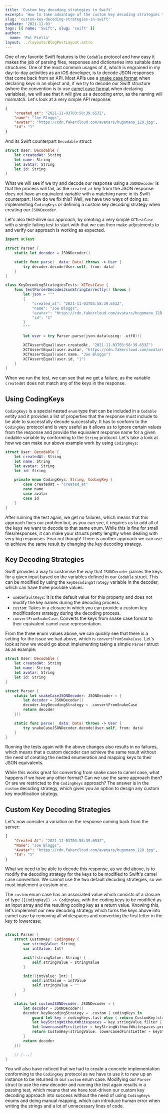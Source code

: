 ```yaml
---
title: 'Custom key decoding strategies in Swift'
excerpt: 'How to take advantage of the custom key decoding strategies to avoid unnecessary CodingKeys implementations'
slug: 'custom-key-decoding-strategies-in-swift'
pubDate: '2021-11-03'
tags: [{ name: 'Swift', slug: 'swift' }]
author:
  name: 'Pol Piella'
layout: ../layouts/BlogPostLayout.astro
---
```


One of my favorite Swift features is the `Codable` protocol and how easy it makes the job of parsing files, responses and dictionaries into suitable data structures. One of the most common usages of it, which is engrained in my day-to-day activities as an iOS developer, is to decode JSON responses that come back from an API. Most APIs use a [snake case format](https://en.wikipedia.org/wiki/Snake_case) when declaring keys in an object and, if we try to decode our Swift structure (where the convention is to use [camel case format](https://en.wikipedia.org/wiki/Camel_case) when declaring variables), we will see that it will give us a decoding error, as the naming will mismatch. Let's look at a very simple API response:

```json:UserResponse.json
{
    "created_at": "2021-11-03T03:58:39.653Z",
    "name": "Joe Bloggs",
    "avatar": "https://cdn.fakercloud.com/avatars/hugomano_128.jpg",
    "id": "1"
}
```

And its Swift counterpart `Decodable` struct:

```swift:User.swift
struct User: Decodable {
    let createdAt: String
    let name: String
    let avatar: String
    let id: String
}
```

What we will see if we try and decode our response using a `JSONDecoder` is that the process will fail, as the `created_at` key from the JSON response does not have an equivalent variable with a matching name in its Swift counterpart. How do we fix this? Well, we have two ways of doing so: implementing `CodingKeys` or defining a custom key decoding strategy when creating our `JSONDecoder`.

Let's also test-drive our approach, by creating a very simple `XCTestCase` with a single failing test to start with that we can then make adjustments to and verify our approach is working as expected.

```swift:KeyDecodingStrategiesTests.swift
import XCTest

struct Parser {
    static let decoder = JSONDecoder()

    static func parse(_ data: Data) throws -> User {
        try decoder.decode(User.self, from: data)
    }
}

class KeyDecodingStrategiesTests: XCTestCase {
    func testParserDecodesJsonStringCorrectly() throws {
        let json = """
        {
            "created_at": "2021-11-03T03:58:39.653Z",
            "name": "Joe Bloggs",
            "avatar": "https://cdn.fakercloud.com/avatars/hugomano_128.jpg",
            "id": "1"
        }
        """

        let user = try Parser.parse(json.data(using: .utf8)!)

        XCTAssertEqual(user.createdAt, "2021-11-03T03:58:39.653Z")
        XCTAssertEqual(user.avatar, "https://cdn.fakercloud.com/avatars/hugomano_128.jpg")
        XCTAssertEqual(user.name, "Joe Bloggs")
        XCTAssertEqual(user.id, "1")
    }
}
```

When we run the test, we can see that we get a failure, as the variable `createdAt` does not match any of the keys in the response.

## Using CodingKeys

`CodingKeys` is a special nested `enum` type that can be included in a `Codable` entity and it provides a list of properties that the response must include to be able to successfully decode successfully. It has to conform to the `CodingKey` protocol and is very useful as it allows us to ignore certain values from the response and provide the equivalent response name for a given codable variable by conforming to the `String` protocol. Let's take a look at how we can make our above example work by using `CodingKeys`:

```swift:User.swift
struct User: Decodable {
    let createdAt: String
    let name: String
    let avatar: String
    let id: String

    private enum CodingKeys: String, CodingKey {
        case createdAt = "created_at"
        case name
        case avatar
        case id
    }
}
```

After running the test again, we get no failures, which means that this approach fixes our problem but, as you can see, it requires us to add all of the keys we want to decode to that same enum. While this is fine for small files/responses, it can make your structs pretty lengthy when dealing with very big responses. Fear not though! There is another approach we can use to achieve the same result by changing the key decoding strategy.

## Key Decoding Strategies

Swift provides a way to customise the way that `JSONDecoder` parses the keys for a given input based on the variables defined in our `Codable` struct. This can be modified by using the `keyDecodingStrategy` variable in the decoder, which can have three possible values:

- `useDefaultKeys`: It is the default value for this property and does not modify the key names during the decoding process.
- `custom`: Takes in a closure in which you can provide a custom key modifications strategy during the decoding process.
- `convertFromSnakeCase`: Converts the keys from snake case format to their equivalent camel case representation.

From the three enum values above, we can quickly see that there is a setting for the issue we had above, which is `convertFromSnakeCase`. Let's look at how we would go about implementing taking a simple `Parser` struct as an example:

```swift:User.swift
struct User: Decodable {
    let createdAt: String
    let name: String
    let avatar: String
    let id: String
}

struct Parser {
    static let snakeCaseJSONDecoder: JSONDecoder = {
        let decoder = JSONDecoder()
        decoder.keyDecodingStrategy = .convertFromSnakeCase
        return decoder
    }()

    static func parse(_ data: Data) throws -> User {
        try snakeCaseJSONDecoder.decode(User.self, from: data)
    }
}
```

Running the tests again with the above changes also results in no failures, which means that a custom decoder can achieve the same result without the need of creating the nested enumeration and mapping keys to their JSON equivalents.

While this works great for converting from snake case to camel case, what happens if we have any other format? Can we use the same approach then? Or are we restricted to the `CodingKeys` approach? The answer is in the `custom` decoding strategy, which gives you an option to design any custom key modification strategy.

## Custom Key Decoding Strategies

Let's now consider a variation on the response coming back from the server:

```json:UserResponse.json
{
    "Created At": "2021-11-03T03:58:39.653Z",
    "Name": "Joe Bloggs",
    "Avatar": "https://cdn.fakercloud.com/avatars/hugomano_128.jpg",
    "Id": "1"
}
```

What we need to be able to decode this response, as we did above, is to modify the decoding strategy for the keys to be modified to Swift's camel case convention. We cannot use the two default decoding strategies, so we must implement a custom one.

The `custom` enum case has an associated value which consists of a closure of type `([CodingKey]) -> CodingKey`, with the coding keys to be modified as an input array and the resulting coding key as a return value. Knowing this, let's implement our new decoding strategy which turns the keys above into camel case by removing all whitespaces and converting the first letter in the key to lowercase:

```swift:User.swift

struct Parser {
    struct CustomKey: CodingKey {
        var stringValue: String
        var intValue: Int?

        init?(stringValue: String) {
            self.stringValue = stringValue
        }

        init?(intValue: Int) {
            self.intValue = intValue
            self.stringValue = ""
        }
    }

    static let customJSONDecoder: JSONDecoder = {
        let decoder = JSONDecoder()
        decoder.keyDecodingStrategy = .custom { codingKeys in
            guard let key = codingKeys.last else { return CustomKey(stringValue: "")! }
            let keyStringWithoutWhitespaces = key.stringValue.filter { !$0.isWhitespace }
            let lowercasedFirstLetter = keyStringWithoutWhitespaces.prefix(1).lowercased()
            return CustomKey(stringValue: lowercasedFirstLetter + keyStringWithoutWhitespaces.dropFirst())!
        }
        return decoder
    }()

    // [...]
}

```

You will also have noticed that we had to create a concrete implementation conforming to the `CodingKey` protocol as we have to use it to new up an instance to be returned in our `custom` enum case. Modifying our `Parser` struct to use the new decoder and running the test again results in a passing test, which means that we have test-driven our custom key decoding approach into success without the need of using `CodingKeys` enums and doing manual mapping, which can introduce human error when writing the strings and a lot of unnecessary lines of code.
